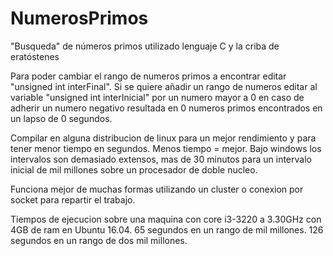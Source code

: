 # NumerosPrimos
"Busqueda" de números primos utilizado lenguaje C y la criba de eratóstenes

Para poder cambiar el rango de numeros primos a encontrar editar "unsigned int interFinal".
Si se quiere añadir un rango de numeros editar al variable "unsigned int interInicial" por un numero mayor a 0 en caso de adherir un numero negativo resultada en 0 numeros primos encontrados en un lapso de 0 segundos.

Compilar en alguna distribucion de linux para un mejor rendimiento y para tener menor tiempo en segundos. Menos tiempo = mejor.
Bajo windows los intervalos son demasiado extensos, mas de 30 minutos para un intervalo inicial de mil millones sobre un procesador de doble nucleo.

Funciona mejor de muchas formas utilizando un cluster o conexion por socket para repartir el trabajo.

Tiempos de ejecucion sobre una maquina con core i3-3220 a 3.30GHz con 4GB de ram en Ubuntu 16.04.
  65 segundos en un rango de mil millones.
  126 segundos en un rango de dos mil millones.
  

